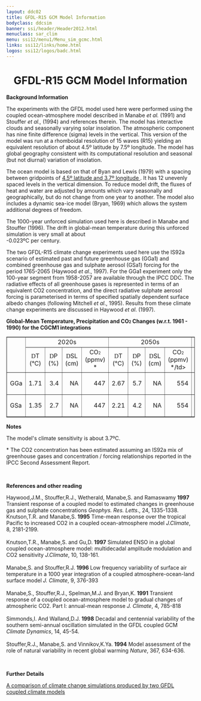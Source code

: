 ```yaml
---
layout: ddc02
title: GFDL-R15 GCM Model Information
bodyclass: ddcsim
banner: ssi/header/Header2012.html
menuclass: sar_clim
menu: ssi12/menu1/Menu_sim_gcmc.html
links: ssi12/links/home.html
logos: ssi12/logos/badc.html
---
```

 <div id="pagetitle">
 <h1 align="center">GFDL-R15 GCM Model Information </h1>
 </div>
 <!-- End of Page Title Block -->
 
 
 <!-- Insert Model Info Here -->
 <P><B>Background Information</B></P>
 
 <P>The experiments with the GFDL model used here were performed
 using the coupled ocean-atmosphere model described in Manabe <I>et
 al.</I> (1991) and Stouffer <I>et al.,</I> (1994) and references
 therein. The model has interactive clouds and seasonally varying
 solar insolation. The atmospheric component has nine finite difference
 (sigma) levels in the vertical. This version of the model was
 run at a rhomboidal resolution of 15 waves (R15) yielding an equivalent
 resolution of about 4.5&ordm; latitude by 7.5&ordm; longitude.
 The model has global geography consistent with its computational
 resolution and seasonal (but not diurnal) variation of insolation.</P>
 
 <P>The ocean model is based on that of Byan and Lewis (1979) with
 a spacing between gridpoints of <A HREF="gfdlr15_grid.html"
 >4.5&ordm; latitude and 3.7&ordm; longitude </A>.
 It has 12 unevenly spaced levels in the vertical dimension. To
 reduce model drift, the fluxes of heat and water are adjusted
 by amounts which vary seasonally and geographically, but do not
 change from one year to another. The model also includes a dynamic
 sea-ice model (Bryan, 1969) which allows the system additional
 degrees of freedom.</P>
 
 <P>The 1000-year unforced simulation used here is described in
 Manabe and Stouffer (1996). The drift in global-mean temperature
 during this unforced simulation is very small at about <BR>
 -0.023&ordm;C per century.</P>
 
 <P>The two GFDL-R15 climate change experiments used here use the
 IS92a scenario of estimated past and future greenhouse gas (GGa1)
 and combined greenhouse gas and sulphate aerosol (GSa1) forcing
 for the period 1765-2065 (Haywood <I>et al</I>., 1997). For the
 GGa1 experiment only the 100-year segment from 1958-2057 are available
 through the IPCC DDC. The radiative effects of all greenhouse
 gases is represented in terms of an equivalent CO2 concentration,
 and the direct radiative sulphate aerosol forcing is parameterised
 in terms of specified spatially dependent surface albedo changes
 (following Mitchell <I>et al</I>., 1995). Results from these climate
 change experiments are discussed in Haywood <I>et al</I>. (1997).</P>
 
 
 <P><B>Global-Mean Temperature, Precipitation and CO<FONT SIZE="-2">2</FONT> Changes
 (w.r.t. 1961 - 1990) for the CGCM1 integrations</B></P>
 
 <TABLE WIDTH="95%" BORDER="1" align="center" CELLPADDING="0" CELLSPACING="2">
 <TR>
 <td ROWSPAN="2" ></TD>
 <td COLSPAN="4" align="center">2020s</TD>
 <td COLSPAN="4" align="center">2050s</TD>
 <td COLSPAN="4" align="center">2080s</TD>
 </TR>
 <TR>
 <td ALIGN="CENTER" HEIGHT="17" WIDTH="8%"><FONT FACE="Symbol">D</FONT>T
 <BR CLEAR="ALL"/>(&deg;C)</td>
 <td ALIGN="CENTER" WIDTH="8%"><FONT FACE="Symbol">D</FONT>P<BR
 CLEAR="ALL"/>(%)</td>
 <td ALIGN="CENTER" WIDTH="8%"><FONT FACE="Symbol">D</FONT>SL<BR
 CLEAR="ALL"/>(cm)</td>
 <td ALIGN="CENTER" WIDTH="8%">CO<FONT SIZE="-2">2 </FONT><BR
 CLEAR="ALL"/>(ppmv) *</td>
 <td ALIGN="CENTER" WIDTH="8%"><FONT FACE="Symbol">D</FONT>T<BR
 CLEAR="ALL"/>(&deg;C)</td>
 <td ALIGN="CENTER" WIDTH="8%"><FONT FACE="Symbol">D</FONT>P <BR
 CLEAR="ALL"/>(%)</td>
 <td ALIGN="CENTER" WIDTH="8%"><FONT FACE="Symbol">D</FONT>SL<BR
 CLEAR="ALL"/>(cm)</td>
 <td ALIGN="CENTER" WIDTH="10%">CO<FONT SIZE="-2">2</FONT><BR
 CLEAR="ALL"/>(ppmv) */td>
 <td ALIGN="CENTER" WIDTH="8%"><FONT FACE="Symbol">D</FONT>T<BR
 CLEAR="ALL"/>(&deg;C)</td>
 <td ALIGN="CENTER" WIDTH="8%"><FONT FACE="Symbol">D</FONT>P<BR
 CLEAR="ALL"/>(%)</td>
 <td ALIGN="CENTER" WIDTH="8%"><FONT FACE="Symbol">D</FONT>SL<BR
 CLEAR="ALL"/>(cm)</td>
 <td ALIGN="CENTER" WIDTH="8%">CO<FONT SIZE="-2">2</FONT><BR
 CLEAR="ALL"/>(ppmv) *</td>
 </TR>
 <TR>
 <td WIDTH="8%">GGa</TD>
 <td WIDTH="8%">
 <p align="right">1.71</p></td>
 <td WIDTH="8%">
 <p align="right">3.4</p></td>
 <td WIDTH="8%">
 <p align="right">NA</p></td>
 <td WIDTH="8%">
 <p align="right">447</p></td>
 <td WIDTH="8%">
 <p align="right">2.67</p></td>
 <td WIDTH="8%">
 <p align="right">5.7</p></td>
 <td WIDTH="8%">
 <p align="right">NA</p></td>
 <td WIDTH="10%">
 <p align="right">554</p></td>
 <td WIDTH="8%">
 <p align="right">NA</p></td>
 <td WIDTH="8%">
 <p align="right">NA</p></td>
 <td WIDTH="8%">
 <p align="right">NA</p></td>
 <td WIDTH="8%">
 <p align="right">NA</p></td>
 </TR>
 <TR>
 <td WIDTH="8%">GSa</TD>
 <td WIDTH="8%">
 <p align="right">1.35</p></td>
 <td WIDTH="8%">
 <p align="right">2.7</p></td>
 <td WIDTH="8%">
 <p align="right">NA</p></td>
 <td WIDTH="8%">
 <p align="right">447</p></td>
 <td WIDTH="8%">
 <p align="right">2.21</p></td>
 <td WIDTH="8%">
 <p align="right">4.2</p></td>
 <td WIDTH="8%">
 <p align="right">NA</p></td>
 <td WIDTH="10%">
 <p align="right">554</p></td>
 <td WIDTH="8%">
 <p align="right">NA</p></td>
 <td WIDTH="8%">
 <p align="right">NA</p></td>
 <td WIDTH="8%">
 <p align="right">NA</p></td>
 <td WIDTH="8%">
 <p align="right">NA</p></td>
 </TR>
 </TABLE>
 
 
 <P><B>Notes</B></P>
 <P>The model's climate sensitivity is about 3.7&ordm;C.</P>
<p>* The CO2 concentration has been estimated assuming an IS92a mix of greenhouse gases and concentration / forcing relationships reported in the IPCC Second Assessment Report.</p>
 
 <p>&nbsp;</p>
 
 <P><B>References and other reading</B></P>
 
 <P>Haywood,J.M., Stouffer,R.J., Wetherald, Manabe,S. and Ramaswamy
 <B>1997</B> Transient response of a coupled model to estimated
 changes in greenhouse gas and sulphate concentrations <I>Geophys.
 Res. Letts</I>., 24, 1335-1338.<BR>
 Knutson,T.R. and Manabe,S. <B>1995</B> Time-mean response over
 the tropical Pacific to increased CO2 in a coupled ocean-atmosphere
 model <I>J.Climate</I>, 8, 2181-2199.<BR>
 <BR>
 Knutson,T.R., Manabe,S. and Gu,D. <B>1997</B> Simulated ENSO in
 a global coupled ocean-atmosphere model: multidecadal amplitude
 modulation and CO2 sensitivity <I>J.Climate</I>, 10, 138-161.<BR>
 <BR>
 Manabe,S. and Stouffer,R.J. <B>1996 </B>Low frequency variability
 of surface air temperature in a 1000 year integration of a coupled
 atmosphere-ocean-land surface model<B><I> </I></B><I>J. Climate</I>,
 9, 376-393<BR>
 <BR>
 Manabe,S., Stouffer,R.J., Spelman,M.J. and Bryan,K. <B>1991</B>
 Transient response of a coupled ocean-atmosphere model to gradual
 changes of atmospheric CO2. Part I: annual-mean response <I>J.
 Climate</I>, 4, 785-818<BR>
 <BR>
 Simmonds,I. And Walland,D.J. <B>1998</B> Decadal and centennial
 variability of the southern semi-annual oscillation simulated
 in the GFDL coupled GCM <I>Climate Dynamics</I>, 14, 45-54.<BR>
 <BR>
 Stouffer,R.J., Manabe,S. and Vinnikov,K.Ya. <B>1994</B> Model
 assessment of the role of natural variability in recent global
 warming <I>Nature</I>, 367, 634-636.</P>
 
 <p>&nbsp;</p>
 
 <P><B>Further Details</B></P>
 
 <P><A HREF="http://dx.doi.org/10.1016/S0921-8181(02)00192-3">A comparison of climate change simulations produced by two GFDL coupled climate models</A>
 
 <p>&nbsp;</p>
 
 
 
 <p></p>
 
 <!-- end of center column -->
